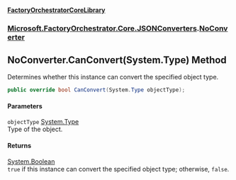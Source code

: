 #### [FactoryOrchestratorCoreLibrary](./FactoryOrchestratorCoreLibrary.md 'FactoryOrchestratorCoreLibrary')
### [Microsoft.FactoryOrchestrator.Core.JSONConverters](./Microsoft-FactoryOrchestrator-Core-JSONConverters.md 'Microsoft.FactoryOrchestrator.Core.JSONConverters').[NoConverter](./Microsoft-FactoryOrchestrator-Core-JSONConverters-NoConverter.md 'Microsoft.FactoryOrchestrator.Core.JSONConverters.NoConverter')
## NoConverter.CanConvert(System.Type) Method
Determines whether this instance can convert the specified object type.  
```csharp
public override bool CanConvert(System.Type objectType);
```
#### Parameters
<a name='Microsoft-FactoryOrchestrator-Core-JSONConverters-NoConverter-CanConvert(System-Type)-objectType'></a>
`objectType` [System.Type](https://docs.microsoft.com/en-us/dotnet/api/System.Type 'System.Type')  
Type of the object.  
  
#### Returns
[System.Boolean](https://docs.microsoft.com/en-us/dotnet/api/System.Boolean 'System.Boolean')  
`true` if this instance can convert the specified object type; otherwise, `false`.  
